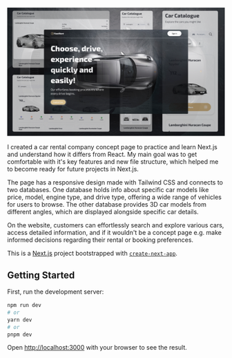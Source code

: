 ![FleetRent](./public/Cover_fleetrent.png)



I created a car rental company concept page to practice and learn Next.js and understand how it differs from React. My main goal was to get comfortable with it's key features and new file structure, which helped me to become ready for future projects in Next.js.

The page has a responsive design made with Tailwind CSS and connects to two databases. One database holds info about specific car models like price, model, engine type, and drive type, offering a wide range of vehicles for users to browse. The other database provides 3D car models from different angles, which are displayed alongside specific car details.

On the website, customers can effortlessly search and explore various cars, access detailed information, and if it wouldn't be a concept page e.g. make informed decisions regarding their rental or booking preferences.

This is a [Next.js](https://nextjs.org/) project bootstrapped with [`create-next-app`](https://github.com/vercel/next.js/tree/canary/packages/create-next-app).

## Getting Started

First, run the development server:

```bash
npm run dev
# or
yarn dev
# or
pnpm dev
```

Open [http://localhost:3000](http://localhost:3000) with your browser to see the result.
